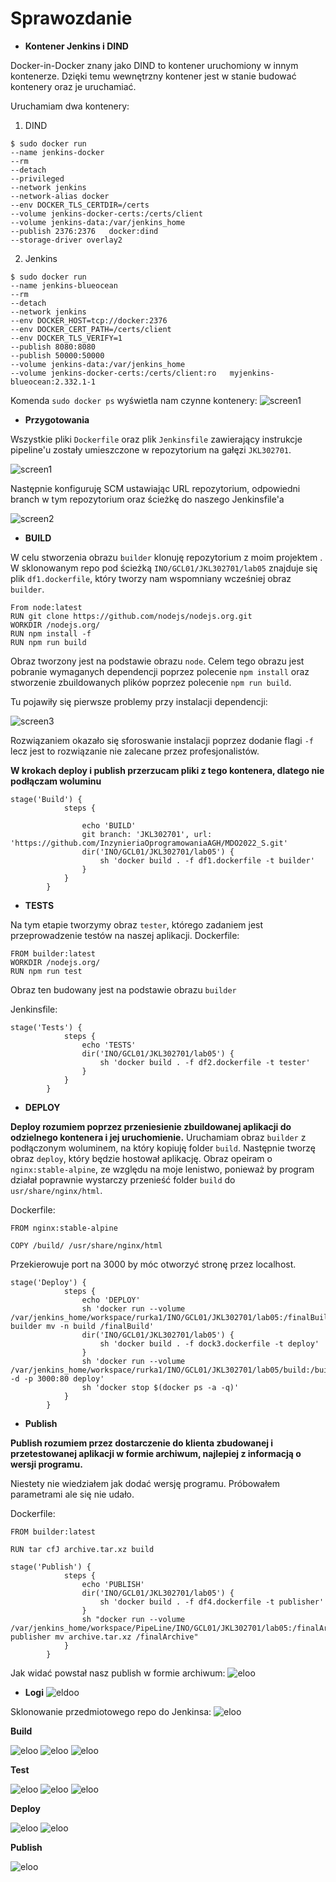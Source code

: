 # Sprawozdanie

- **Kontener Jenkins i DIND**

Docker-in-Docker znany jako DIND to kontener uruchomiony w innym kontenerze. Dzięki temu wewnętrzny kontener jest w stanie budować kontenery oraz je uruchamiać.

Uruchamiam dwa kontenery:
1) DIND
```shell
$ sudo docker run   
--name jenkins-docker   
--rm   
--detach   
--privileged   
--network jenkins   
--network-alias docker   
--env DOCKER_TLS_CERTDIR=/certs   
--volume jenkins-docker-certs:/certs/client   
--volume jenkins-data:/var/jenkins_home   
--publish 2376:2376   docker:dind   
--storage-driver overlay2
```

2) Jenkins
```shell
$ sudo docker run   
--name jenkins-blueocean   
--rm   
--detach   
--network jenkins   
--env DOCKER_HOST=tcp://docker:2376   
--env DOCKER_CERT_PATH=/certs/client   
--env DOCKER_TLS_VERIFY=1   
--publish 8080:8080   
--publish 50000:50000   
--volume jenkins-data:/var/jenkins_home   
--volume jenkins-docker-certs:/certs/client:ro   myjenkins-blueocean:2.332.1-1
```

Komenda `sudo docker ps` wyświetla nam czynne kontenery:
![screen1](./s1.PNG)
- **Przygotowania**

Wszystkie pliki `Dockerfile` oraz plik `Jenkinsfile` zawierający instrukcje pipeline'u zostały umieszczone w repozytorium na gałęzi `JKL302701`. 

![screen1](./git.PNG)

Następnie konfiguruję SCM ustawiając URL repozytorium, odpowiedni branch w tym repozytorium oraz ścieżkę do naszego Jenkinsfile'a

![screen2](./s2.PNG)



- **BUILD**

W celu stworzenia obrazu `builder` klonuję repozytorium z moim projektem .
W sklonowanym repo pod ścieżką `INO/GCL01/JKL302701/lab05` znajduje się plik `df1.dockerfile`, który tworzy nam wspomniany wcześniej obraz `builder`. 
```
From node:latest
RUN git clone https://github.com/nodejs/nodejs.org.git
WORKDIR /nodejs.org/
RUN npm install -f
RUN npm run build
```

Obraz tworzony jest na podstawie obrazu `node`. Celem tego obrazu jest pobranie wymaganych dependencji poprzez polecenie `npm install` oraz stworzenie zbuildowanych plików poprzez polecenie `npm run build`.

Tu pojawiły się pierwsze problemy przy instalacji dependencji:

![screen3](./s3.PNG)

Rozwiązaniem okazało się sforoswanie instalacji poprzez dodanie flagi `-f` lecz jest to rozwiązanie nie zalecane przez profesjonalistów.

**W krokach deploy i publish przerzucam pliki z tego kontenera, dlatego nie podłączam woluminu**

```
stage('Build') {
            steps {
    
                echo 'BUILD'
                git branch: 'JKL302701', url: 'https://github.com/InzynieriaOprogramowaniaAGH/MDO2022_S.git'
                dir('INO/GCL01/JKL302701/lab05') {
                    sh 'docker build . -f df1.dockerfile -t builder'
                }
            }
        }
```

- **TESTS**

Na tym etapie tworzymy obraz `tester`, którego zadaniem jest przeprowadzenie testów na naszej aplikacji.
Dockerfile:
```
FROM builder:latest
WORKDIR /nodejs.org/
RUN npm run test
```
Obraz ten budowany jest na podstawie obrazu `builder`

Jenkinsfile:
```
stage('Tests') {
            steps {
                echo 'TESTS'
                dir('INO/GCL01/JKL302701/lab05') {
                    sh 'docker build . -f df2.dockerfile -t tester'
                }
            }
        }
```

- **DEPLOY**

**Deploy rozumiem poprzez przeniesienie zbuildowanej aplikacji do odzielnego kontenera i jej uruchomienie.**
Uruchamiam obraz `builder` z podłączonym woluminem, na który kopiuję folder `build`. Następnie tworzę obraz `deploy`, który będzie hostował aplikację. Obraz opeiram o `nginx:stable-alpine`, ze względu na moje lenistwo, ponieważ by program działał poprawnie wystarczy przenieść folder `build` do `usr/share/nginx/html`.

Dockerfile:
```
FROM nginx:stable-alpine

COPY /build/ /usr/share/nginx/html
```
Przekierowuje port na 3000 by móc otworzyć stronę przez localhost.
```
stage('Deploy') {
            steps {
                echo 'DEPLOY'
                sh 'docker run --volume /var/jenkins_home/workspace/rurka1/INO/GCL01/JKL302701/lab05:/finalBuild builder mv -n build /finalBuild'
                dir('INO/GCL01/JKL302701/lab05') {
                    sh 'docker build . -f dock3.dockerfile -t deploy'
                }
                sh 'docker run --volume /var/jenkins_home/workspace/rurka1/INO/GCL01/JKL302701/lab05/build:/build -d -p 3000:80 deploy'
                sh 'docker stop $(docker ps -a -q)'
            }
        }
```


- **Publish**


**Publish rozumiem przez dostarczenie do klienta zbudowanej i przetestowanej aplikacji w formie archiwum, najlepiej z informacją o wersji programu.**

Niestety nie wiedziałem jak dodać wersję programu. Próbowałem parametrami ale się nie udało.

Dockerfile:
```
FROM builder:latest

RUN tar cfJ archive.tar.xz build
```

```
stage('Publish') {
            steps {
                echo 'PUBLISH'
                dir('INO/GCL01/JKL302701/lab05') {
                    sh 'docker build . -f df4.dockerfile -t publisher'
                }
                sh "docker run --volume /var/jenkins_home/workspace/PipeLine/INO/GCL01/JKL302701/lab05:/finalArchive publisher mv archive.tar.xz /finalArchive"
            }
        }
```

Jak widać powstał nasz publish w formie archiwum:
![eloo](./ff.PNG)

- **Logi**
![eldoo](./final.PNG)

Sklonowanie przedmiotowego repo do Jenkinsa:
![eloo](./a1.PNG)

**Build**

![eloo](./b1.PNG)
![eloo](./b2.PNG)
![eloo](./b3.PNG)

**Test**

![eloo](./c1.PNG)
![eloo](./c2.PNG)
![eloo](./c3.PNG)

**Deploy**

![eloo](./d1.PNG)
![eloo](./d2.PNG)

**Publish**

![eloo](./e1.PNG)
